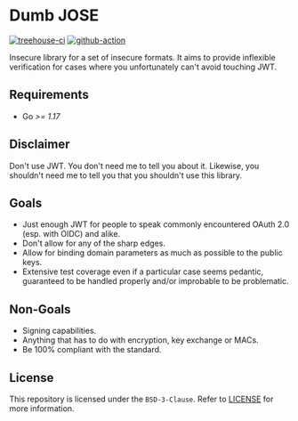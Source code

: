 # Dumb JOSE

[![treehouse-ci](https://woodpecker.treehouse.systems/api/badges/jmercan/dumb-jose/status.svg)](https://woodpecker.treehouse.systems/jmercan/dumb-jose)
[![github-action](https://github.com/aydinmercan/dumb-jose/actions/workflows/test.yaml/badge.svg)](https://github.com/aydinmercan/dumb-jose/actions/workflows/test.yaml)

Insecure library for a set of insecure formats.
It aims to provide inflexible verification for cases where you unfortunately can't avoid touching JWT.

## Requirements

* Go *>= 1.17*

## Disclaimer

Don't use JWT. You don't need me to tell you about it.
Likewise, you shouldn't need me to tell you that you shouldn't use this library.

## Goals

* Just enough JWT for people to speak commonly encountered OAuth 2.0 (esp. with OIDC) and alike.
* Don't allow for any of the sharp edges.
* Allow for binding domain parameters as much as possible to the public keys.
* Extensive test coverage even if a particular case seems pedantic, guaranteed to be handled properly and/or improbable to be problematic.

## Non-Goals

* Signing capabilities.
* Anything that has to do with encryption, key exchange or MACs.
* Be 100% compliant with the standard.

## License

This repository is licensed under the `BSD-3-Clause`. Refer to [LICENSE](https://github.com/aydinmercan/dumb-jose/blob/main/LICENSE) for more information.
